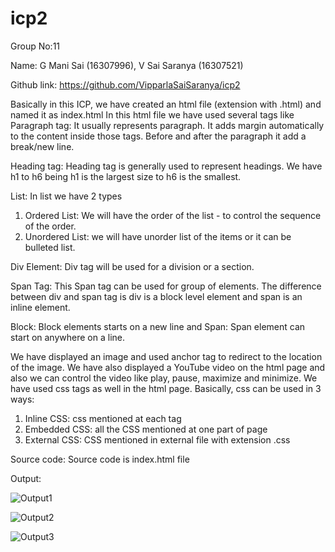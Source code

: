 # icp2

Group No:11

Name: G Mani Sai (16307996), V Sai Saranya (16307521)

Github link: https://github.com/VipparlaSaiSaranya/icp2

Basically in this ICP, we have created an html file (extension with .html) and named it as index.html 
In this html file we have used several tags like 
Paragraph tag: It usually represents paragraph. It adds margin automatically to the content inside those tags. Before and after the paragraph it add a break/new line. 

Heading tag: Heading tag is generally used to represent headings. We have h1 to h6 being h1 is the largest size to h6 is the smallest.

List: In list we have 2 types
1. Ordered List: We will have the order of the list - to control the sequence of the order.
2. Unordered List: we will have unorder list of the items or it can be bulleted list. 

Div Element: Div tag will be used for a division or a section.

Span Tag: This Span tag can be used for group of elements.
The difference between div and span tag is 
div is a block level element and span is an inline element.

Block: Block elements starts on a new line and 
Span: Span element can start on anywhere on a line.

We have displayed an image and used anchor tag to redirect to the location of the image.
We have also displayed a YouTube video on the html page and also we can control the video like play, pause, maximize and minimize.
We have used css tags as well in the html page. Basically, css can be used in 3 ways:
1. Inline CSS: css mentioned at each tag
2. Embedded CSS: all the CSS mentioned at one part of page
3. External CSS: CSS mentioned in external file with extension .css
	
Source code:
Source code is index.html file

Output: 

![Output1](https://user-images.githubusercontent.com/31966604/151649363-02f6bbdb-5da2-49bd-804a-482b632f7beb.JPG)

![Output2](https://user-images.githubusercontent.com/31966604/151649364-7647afca-b4d0-4eef-babc-efc5137324e1.JPG)

![Output3](https://user-images.githubusercontent.com/31966604/151649365-7db8b5b8-a96e-48fb-a5bd-11157d30bc89.JPG)


